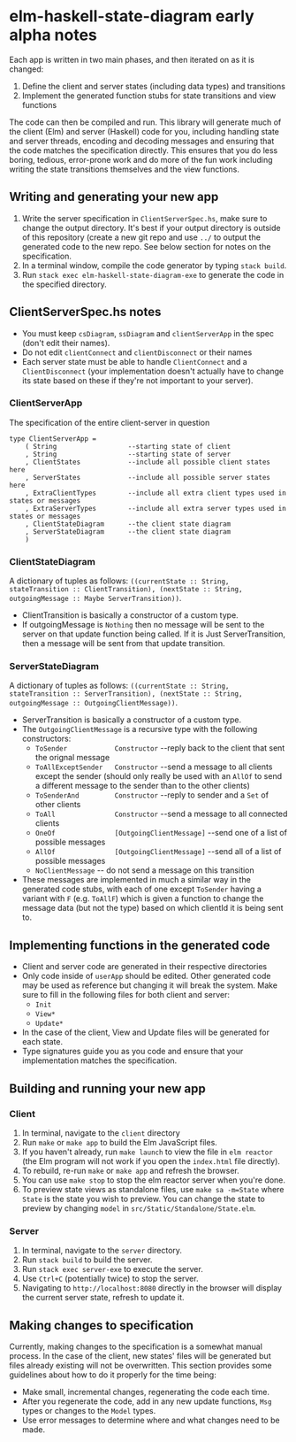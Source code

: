 # elm-haskell-state-diagram early alpha notes
Each app is written in two main phases, and then iterated on as it is changed:
1. Define the client and server states (including data types) and transitions
2. Implement the generated function stubs for state transitions and view functions

The code can then be compiled and run.
This library will generate much of the client (Elm) and server (Haskell) code for you, including handling state and server 
threads, encoding and decoding messages and ensuring that the code matches the specification directly. This ensures that
you do less boring, tedious, error-prone work and do more of the fun work including writing the state transitions themselves
and the view functions.

## Writing and generating your new app
1. Write the server specification in `ClientServerSpec.hs`, make sure to change the output directory.
It's best if your output directory is outside of this repository (create a new git repo and use `../` to 
output the generated code to the new repo. See below section for notes on the specification.
2. In a terminal window, compile the code generator by typing `stack build`.
3. Run `stack exec elm-haskell-state-diagram-exe` to generate the code in the specified directory.

## ClientServerSpec.hs notes
- You must keep `csDiagram`, `ssDiagram` and `clientServerApp` in the spec (don't edit their names).
- Do not edit `clientConnect` and `clientDisconnect` or their names
- Each server state must be able to handle `ClientConnect` and a `ClientDisconnect` (your implementation
doesn't actually have to change its state based on these if they're not important to your server).
### ClientServerApp
The specification of the entire client-server in question
```
type ClientServerApp =
    ( String                  --starting state of client
    , String                  --starting state of server
    , ClientStates            --include all possible client states here
    , ServerStates            --include all possible server states here
    , ExtraClientTypes        --include all extra client types used in states or messages
    , ExtraServerTypes        --include all extra server types used in states or messages
    , ClientStateDiagram      --the client state diagram
    , ServerStateDiagram      --the client state diagram
    )
```
### ClientStateDiagram
A dictionary of tuples as follows:
`((currentState :: String, stateTransition :: ClientTransition), (nextState :: String, outgoingMessage :: Maybe ServerTransition))`.
- ClientTransition is basically a constructor of a custom type.
- If outgoingMessage is `Nothing` then no message will be sent to the server on that update function being called.
If it is Just ServerTransition, then a message will be sent from that update transition.
### ServerStateDiagram
A dictionary of tuples as follows:
`((currentState :: String, stateTransition :: ServerTransition), (nextState :: String, outgoingMessage :: OutgoingClientMessage))`.
- ServerTransition is basically a constructor of a custom type.
- The `OutgoingClientMessage` is a recursive type with the following constructors:
  - `ToSender            Constructor`                   --reply back to the client that sent the orignal message
  - `ToAllExceptSender   Constructor`                   --send a message to all clients except the sender (should only 
  really be used with an `AllOf` to send a different message to the sender than to the other clients)
  - `ToSenderAnd         Constructor`                   --reply to sender and a `Set` of other clients
  - `ToAll               Constructor`                   --send a message to all connected clients
  - `OneOf               [OutgoingClientMessage]`       --send one of a list of possible messages
  - `AllOf               [OutgoingClientMessage]`       --send all of a list of possible messages
  - `NoClientMessage`                                   -- do not send a message on this transition
- These messages are implemented in much a similar way in the generated code stubs, with each of one except `ToSender`
  having a variant with `F` (e.g. `ToAllF`) which is given a function to change the message data (but not the type)
  based on which clientId it is being sent to.
  
## Implementing functions in the generated code
- Client and server code are generated in their respective directories
- Only code inside of `userApp` should be edited. Other generated code may be used as reference but changing it will break the system. Make sure to fill in the following files for both client and server:
  - `Init`
  - `View*`
  - `Update*`
- In the case of the client, View and Update files will be generated for each state.
- Type signatures guide you as you code and ensure that your implementation matches the specification.

## Building and running your new app
### Client
1. In terminal, navigate to the `client` directory 
2. Run `make` or `make app` to build the Elm JavaScript files.
3. If you haven't already, run `make launch` to view the file in `elm reactor` (the Elm program will not work if you 
open the `index.html` file directly).
4. To rebuild, re-run `make` or  `make app` and refresh the browser.
5. You can use `make stop` to stop the elm reactor server when you're done.
6. To preview state views as standalone files, use `make sa -m=State` where `State` is the state you wish to preview.
You can change the state to preview by changing `model` in `src/Static/Standalone/State.elm`.
### Server
1. In terminal, navigate to the `server` directory.
2. Run `stack build` to build the server.
3. Run `stack exec server-exe` to execute the server.
4. Use `Ctrl+C` (potentially twice) to stop the server.
5. Navigating to `http://localhost:8080` directly in the browser will display the current server state, refresh to update
it.

## Making changes to specification
Currently, making changes to the specification is a somewhat manual process. In the case of the client, new states' files 
will be generated but files already existing will not be overwritten. This section provides some guidelines about how to do 
it properly for the time being:
- Make small, incremental changes, regenerating the code each time.
- After you regenerate the code, add in any new update functions, `Msg` types or changes to the `Model` types.
- Use error messages to determine where and what changes need to be made.
